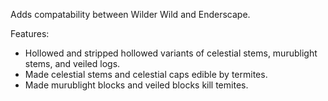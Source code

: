 Adds compatability between Wilder Wild and Enderscape.

Features:
- Hollowed and stripped hollowed variants of celestial stems, murublight stems, and veiled logs.
- Made celestial stems and celestial caps edible by termites.
- Made murublight blocks and veiled blocks kill temites.
